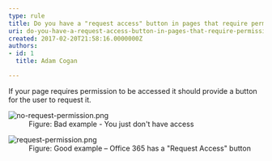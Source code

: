 ```yaml
---
type: rule
title: Do you have a "request access" button in pages that require permission?
uri: do-you-have-a-request-access-button-in-pages-that-require-permission
created: 2017-02-20T21:58:16.0000000Z
authors:
- id: 1
  title: Adam Cogan

---
```




<span class='intro'> If your page requires permission to be accessed it should provide a button for the user to request it.<br> </span>

<dl class="badImage"><dt>​​<img src="/PublishingImages/no-request-permission.png" alt="no-request-permission.png" />​​</dt><dd>Figure&#58; Bad example -  You just​ don't have access<br></dd></dl><dl class="goodImage"><dt>​​<img src="/PublishingImages/request-permission.png" alt="request-permission.png" /></dt><dd>Figure&#58; Good example – Office 365 has a &quot;Request Access&quot; button</dd>​ ​<br></dl>



